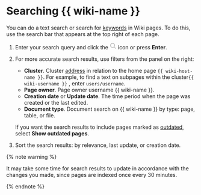 # Searching {{ wiki-name }}

You can do a text search or search for [keywords](add-key-words.md) in Wiki pages. To do this, use the search bar that appears at the top right of each page.

1. Enter your search query and click the ![](../_assets/wiki/search-icon.png) icon or press **Enter**.

1. For more accurate search results, use filters from the panel on the right:
   - **Cluster**. Cluster [address](structure.md#clusters) in relation to the home page `{{ wiki-host-name }}`. For example, to find a text on subpages within the cluster`{{ wiki-username }}` , enter `users/username`.
   - **Page owner**. Page owner username {{ wiki-name }}.
   - **Creation date** or **Update date**. The time period when the page was created or the last edited.
   - **Document type**. Document search on {{ wiki-name }} by type: page, table, or file.

   If you want the search results to include pages marked as [outdated](exp-page.md), select **Show outdated pages**.

1. Sort the search results: by relevance, last update, or creation date.


{% note warning %}

It may take some time for search results to update in accordance with the changes you made, since pages are indexed once every 30 minutes.

{% endnote %}

